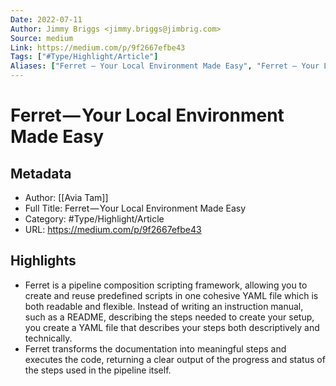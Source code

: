 ```yaml
---
Date: 2022-07-11
Author: Jimmy Briggs <jimmy.briggs@jimbrig.com>
Source: medium
Link: https://medium.com/p/9f2667efbe43
Tags: ["#Type/Highlight/Article"]
Aliases: ["Ferret — Your Local Environment Made Easy", "Ferret — Your Local Environment Made Easy"]
---
```

# Ferret — Your Local Environment Made Easy

## Metadata
- Author: [[Avia Tam]]
- Full Title: Ferret — Your Local Environment Made Easy
- Category: #Type/Highlight/Article
- URL: https://medium.com/p/9f2667efbe43

## Highlights
- Ferret is a pipeline composition scripting framework, allowing you to create and reuse predefined scripts in one cohesive YAML file which is both readable and flexible. Instead of writing an instruction manual, such as a README, describing the steps needed to create your setup, you create a YAML file that describes your steps both descriptively and technically.
- Ferret transforms the documentation into meaningful steps and executes the code, returning a clear output of the progress and status of the steps used in the pipeline itself.
